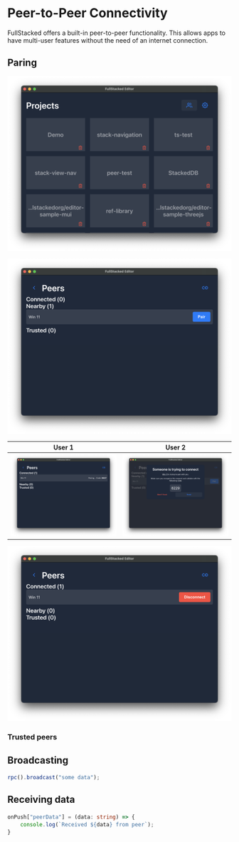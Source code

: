 # Peer-to-Peer Connectivity

FullStacked offers a built-in peer-to-peer functionality.
This allows apps to have multi-user features without the need of an internet connection.

## Paring

![Peer-to-Peer Button](/images/peer-to-peer/p2p-icon.png)


![Nearby Peer](/images/peer-to-peer/p2p-nearby.png)


| User 1 | User 2 |
| -------- | ------- |
| ![Trust Code](/images/peer-to-peer/p2p-trust-code.png) | ![Trust Dialog](/images/peer-to-peer/p2p-trust-dialog.png) |


![Connected](/images/peer-to-peer/p2p-connection.png)


### Trusted peers



## Broadcasting

```ts
rpc().broadcast("some data");
```

## Receiving data

```ts
onPush["peerData"] = (data: string) => {
    console.log(`Received ${data} from peer`);
}
```